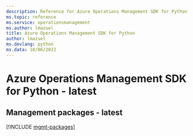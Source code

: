 ```yaml
---
description: Reference for Azure Operations Management SDK for Python
ms.topic: reference
ms.service: operationsmanagement
ms.author: lmazuel
title: Azure Operations Management SDK for Python
author: lmazuel
ms.devlang: python
ms.data: 10/06/2022
---
```

# Azure Operations Management SDK for Python - latest

## Management packages - latest
[!INCLUDE [mgmt-packages](operations-management-mgmt-index.md)]